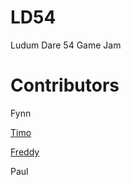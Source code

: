 # LD54
Ludum Dare 54 Game Jam

# Contributors

Fynn

[Timo](https://github.com/timo-eberl)

[Freddy](https://www.youtube.com/watch?v=dQw4w9WgXcQ)

Paul
